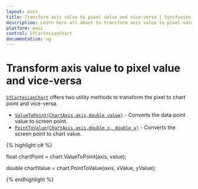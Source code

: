 ```yaml
---
layout: post
title: Transform axis value to pixel value and vice-versa | Syncfusion
description: Learn here all about to transform axis value to pixel value and vice-versa in SfCartesianChart in Syncfusion .NET MAUI Chart (SfCartesianChart) control.
platform: maui
control: SfCartesianChart
documentation: ug
---
```


# Transform axis value to pixel value and vice-versa

[`SfCartesianChart`](https://help.syncfusion.com/cr/maui/Syncfusion.Maui.Charts.SfCartesianChart.html?tabs=tabid-1) offers two utility methods to transform the pixel to chart point and vice-versa.

* [`ValueToPoint(ChartAxis axis,double value)`]() - Converts the data point value to screen point.
* [`PointToValue(ChartAxis axis,double x, double y)`]() - Converts the screen point to chart value.

{% highlight c# %}

float chartPoint = chart.ValueToPoint(axis, value);

double chartValue = chart.PointToValue(axis, xValue, yValue);

{% endhighlight  %}